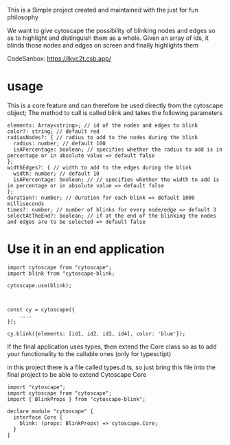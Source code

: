 This is a Simple project created and maintained with the just for fun philosophy

We want to give cytoscape the possibility of blinking nodes and edges so as to highlight and distinguish them as a whole.
Given an array of ids, it blinds those nodes and edges on screen and finally highlights them

CodeSanbox: https://lkvc2t.csb.app/

# usage

This is a core feature and can therefore be used directly from the cytoscape object;
The method to call is called blink and takes the following parameters

```
elements: Array<string>; // id of the nodes and edges to blink
color?: string; // default red
radiusNodes?: { // radius to add to the nodes during the blink
  radius: number; // default 100
  isAPercentage: boolean; // specifies whether the radius to add is in percentage or in absolute value => default false
};
widthEdges?: { // width to add to the edges during the blink
  width: number; // default 10
  isAPercentage: boolean; // // specifies whether the width to add is in percentage or in absolute value => default false
};
duration?: number; // duration for each blink => default 1000 milliseconds
times?: number; // number of blinks for every node/edge => default 3
selectAtTheEnd?: boolean; // if at the end of the blinking the nodes and edges are to be selected => default false

```

# Use it in an end application

```
import cytoscape from "cytoscape";
import blink from "cytoscape-blink;

cytoscape.use(blink);



const cy = cytoscape({
    ....
});

cy.blink({elements: [id1, id2, id3, id4], color: 'blue'});

```

If the final application uses types, then extend the Core class so as to add your functionality to the callable ones (only for typesctipt)

in this project there is a file called types.d.ts, so just bring this file into the final project to be able to extend Cytoscape Core

```
import "cytoscape";
import cytoscape from "cytoscape";
import { BlinkProps } from "cytoscape-blink";

declare module "cytoscape" {
  interface Core {
    blink: (props: BlinkProps) => cytoscape.Core;
  }
}

```
